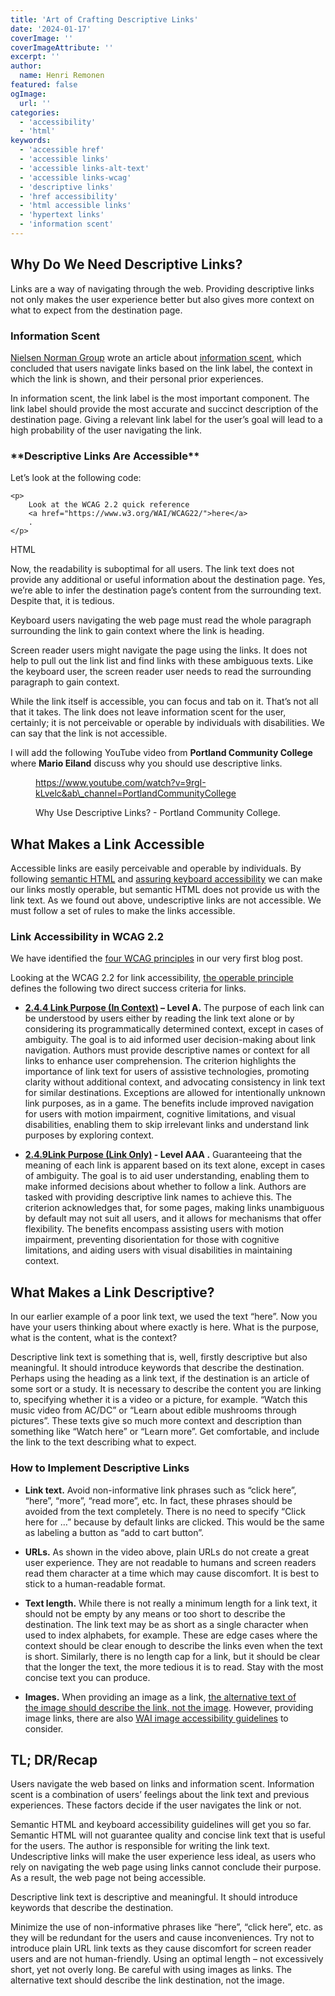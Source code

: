 ```yaml
---
title: 'Art of Crafting Descriptive Links'
date: '2024-01-17'
coverImage: ''
coverImageAttribute: ''
excerpt: ''
author:
  name: Henri Remonen
featured: false
ogImage:
  url: ''
categories:
  - 'accessibility'
  - 'html'
keywords:
  - 'accessible href'
  - 'accessible links'
  - 'accessible links-alt-text'
  - 'accessible links-wcag'
  - 'descriptive links'
  - 'href accessibility'
  - 'html accessible links'
  - 'hypertext links'
  - 'information scent'
---
```


## **Why Do We Need Descriptive Links?**

Links are a way of navigating through the web. Providing descriptive links not only makes the user experience better but also gives more context on what to expect from the destination page.

### **Information Scent**

[Nielsen Norman Group](https://www.nngroup.com/about/) wrote an article about [information scent](https://www.nngroup.com/articles/information-scent/), which concluded that users navigate links based on the link label, the context in which the link is shown, and their personal prior experiences.

In information scent, the link label is the most important component. The link label should provide the most accurate and succinct description of the destination page. Giving a relevant link label for the user’s goal will lead to a high probability of the user navigating the link.

### \***\*Descriptive Links Are Accessible\*\***

Let’s look at the following code:

```
<p>
    Look at the WCAG 2.2 quick reference
    <a href="https://www.w3.org/WAI/WCAG22/">here</a>
    .
</p>
```

HTML

Now, the readability is suboptimal for all users. The link text does not provide any additional or useful information about the destination page. Yes, we’re able to infer the destination page’s content from the surrounding text. Despite that, it is tedious.

Keyboard users navigating the web page must read the whole paragraph surrounding the link to gain context where the link is heading.

Screen reader users might navigate the page using the links. It does not help to pull out the link list and find links with these ambiguous texts. Like the keyboard user, the screen reader user needs to read the surrounding paragraph to gain context.

While the link itself is accessible, you can focus and tab on it. That’s not all that it takes. The link does not leave information scent for the user, certainly; it is not perceivable or operable by individuals with disabilities. We can say that the link is not accessible.

I will add the following YouTube video from **Portland Community College** where **Mario Eiland** discuss why you should use descriptive links.

<figure>

https://www.youtube.com/watch?v=9rgI-kLvelc&ab\_channel=PortlandCommunityCollege

<figcaption>

Why Use Descriptive Links? - Portland Community College.

</figcaption>

</figure>

## **What Makes a Link Accessible**

Accessible links are easily perceivable and operable by individuals. By following [semantic HTML](https://www.incluvate.com/blog/what-is-semantic-html/) and [assuring keyboard accessibility](https://www.incluvate.com/blog/how-to-ensure-keyboard-accessibility/) we can make our links mostly operable, but semantic HTML does not provide us with the link text. As we found out above, undescriptive links are not accessible. We must follow a set of rules to make the links accessible.

### **Link Accessibility in WCAG 2.2**

We have identified the [four WCAG principles](https://www.incluvate.com/blog/quick-guide-to-digital-accessibility/#identifying-accessible-digital-services-a-dive-into-wcag-compliance) in our very first blog post.

Looking at the WCAG 2.2 for link accessibility, [the operable principle](https://www.w3.org/WAI/WCAG22/quickref/#principle2) defines the following two direct success criteria for links.

- **[2.4.4 Link Purpose (In Context)](https://www.w3.org/WAI/WCAG22/quickref/#link-purpose-in-context) – Level A.** The purpose of each link can be understood by users either by reading the link text alone or by considering its programmatically determined context, except in cases of ambiguity. The goal is to aid informed user decision-making about link navigation. Authors must provide descriptive names or context for all links to enhance user comprehension. The criterion highlights the importance of link text for users of assistive technologies, promoting clarity without additional context, and advocating consistency in link text for similar destinations. Exceptions are allowed for intentionally unknown link purposes, as in a game. The benefits include improved navigation for users with motion impairment, cognitive limitations, and visual disabilities, enabling them to skip irrelevant links and understand link purposes by exploring context.

- **[2.4.9Link Purpose (Link Only)](https://www.w3.org/WAI/WCAG22/quickref/#link-purpose-link-only) - Level AAA .** Guaranteeing that the meaning of each link is apparent based on its text alone, except in cases of ambiguity. The goal is to aid user understanding, enabling them to make informed decisions about whether to follow a link. Authors are tasked with providing descriptive link names to achieve this. The criterion acknowledges that, for some pages, making links unambiguous by default may not suit all users, and it allows for mechanisms that offer flexibility. The benefits encompass assisting users with motion impairment, preventing disorientation for those with cognitive limitations, and aiding users with visual disabilities in maintaining context.

## **What Makes a Link Descriptive?**

In our earlier example of a poor link text, we used the text “here”. Now you have your users thinking about where exactly is here. What is the purpose, what is the content, what is the context?

Descriptive link text is something that is, well, firstly descriptive but also meaningful. It should introduce keywords that describe the destination. Perhaps using the heading as a link text, if the destination is an article of some sort or a study. It is necessary to describe the content you are linking to, specifying whether it is a video or a picture, for example. “Watch this music video from AC/DC” or “Learn about edible mushrooms through pictures”. These texts give so much more context and description than something like “Watch here” or “Learn more”. Get comfortable, and include the link to the text describing what to expect.

### **How to Implement Descriptive Links**

- **Link text.** Avoid non-informative link phrases such as “click here”, “here”, “more”, “read more”, etc. In fact, these phrases should be avoided from the text completely. There is no need to specify “Click here for …” because by default links are clicked. This would be the same as labeling a button as “add to cart button”.

- **URLs.** As shown in the video above, plain URLs do not create a great user experience. They are not readable to humans and screen readers read them character at a time which may cause discomfort. It is best to stick to a human-readable format.

- **Text length.** While there is not really a minimum length for a link text, it should not be empty by any means or too short to describe the destination. The link text may be as short as a single character when used to index alphabets, for example. These are edge cases where the context should be clear enough to describe the links even when the text is short. Similarly, there is no length cap for a link, but it should be clear that the longer the text, the more tedious it is to read. Stay with the most concise text you can produce.

- **Images.** When providing an image as a link, [the alternative text of the image should describe the link, not the image](https://www.incluvate.com/blog/how-to-ensure-keyboard-accessibility/#defining-alternative-texts). However, providing image links, there are also [WAI image accessibility guidelines](https://www.w3.org/WAI/tutorials/images/functional/) to consider.

## **TL; DR/Recap**

Users navigate the web based on links and information scent. Information scent is a combination of users’ feelings about the link text and previous experiences. These factors decide if the user navigates the link or not.

Semantic HTML and keyboard accessibility guidelines will get you so far. Semantic HTML will not guarantee quality and concise link text that is useful for the users. The author is responsible for writing the link text. Undescriptive links will make the user experience less ideal, as users who rely on navigating the web page using links cannot conclude their purpose. As a result, the web page not being accessible.

Descriptive link text is descriptive and meaningful. It should introduce keywords that describe the destination.

Minimize the use of non-informative phrases like “here”, “click here”, etc. as they will be redundant for the users and cause inconveniences. Try not to introduce plain URL link texts as they cause discomfort for screen reader users and are not human-friendly. Using an optimal length – not excessively short, yet not overly long. Be careful with using images as links. The alternative text should describe the link destination, not the image.
